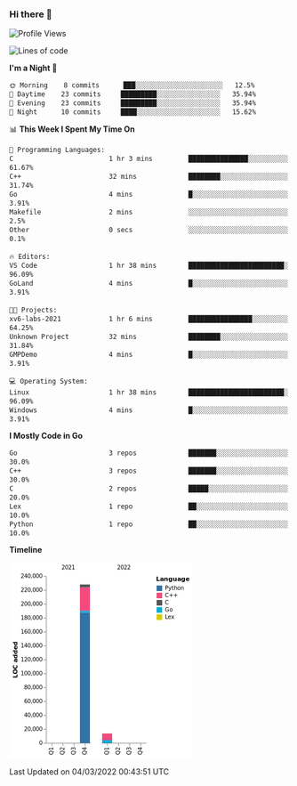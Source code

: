 ### Hi there 👋

<!--START_SECTION:waka-->
![Profile Views](http://img.shields.io/badge/Profile%20Views-0-blue)

![Lines of code](https://img.shields.io/badge/From%20Hello%20World%20I%27ve%20Written-241%20Thousand%20lines%20of%20code-blue)

**I'm a Night 🦉** 

```text
🌞 Morning    8 commits      ███░░░░░░░░░░░░░░░░░░░░░░   12.5% 
🌆 Daytime    23 commits     █████████░░░░░░░░░░░░░░░░   35.94% 
🌃 Evening    23 commits     █████████░░░░░░░░░░░░░░░░   35.94% 
🌙 Night      10 commits     ████░░░░░░░░░░░░░░░░░░░░░   15.62%

```


📊 **This Week I Spent My Time On** 

```text
💬 Programming Languages: 
C                        1 hr 3 mins         ███████████████░░░░░░░░░░   61.67% 
C++                      32 mins             ████████░░░░░░░░░░░░░░░░░   31.74% 
Go                       4 mins              █░░░░░░░░░░░░░░░░░░░░░░░░   3.91% 
Makefile                 2 mins              ░░░░░░░░░░░░░░░░░░░░░░░░░   2.5% 
Other                    0 secs              ░░░░░░░░░░░░░░░░░░░░░░░░░   0.1%

🔥 Editors: 
VS Code                  1 hr 38 mins        ████████████████████████░   96.09% 
GoLand                   4 mins              █░░░░░░░░░░░░░░░░░░░░░░░░   3.91%

🐱‍💻 Projects: 
xv6-labs-2021            1 hr 6 mins         ████████████████░░░░░░░░░   64.25% 
Unknown Project          32 mins             ████████░░░░░░░░░░░░░░░░░   31.84% 
GMPDemo                  4 mins              █░░░░░░░░░░░░░░░░░░░░░░░░   3.91%

💻 Operating System: 
Linux                    1 hr 38 mins        ████████████████████████░   96.09% 
Windows                  4 mins              █░░░░░░░░░░░░░░░░░░░░░░░░   3.91%

```

**I Mostly Code in Go** 

```text
Go                       3 repos             ███████░░░░░░░░░░░░░░░░░░   30.0% 
C++                      3 repos             ███████░░░░░░░░░░░░░░░░░░   30.0% 
C                        2 repos             █████░░░░░░░░░░░░░░░░░░░░   20.0% 
Lex                      1 repo              ██░░░░░░░░░░░░░░░░░░░░░░░   10.0% 
Python                   1 repo              ██░░░░░░░░░░░░░░░░░░░░░░░   10.0%

```


**Timeline**

![Chart not found](https://raw.githubusercontent.com/h3n4l/h3n4l/main/charts/bar_graph.png) 


 Last Updated on 04/03/2022 00:43:51 UTC
<!--END_SECTION:waka-->

